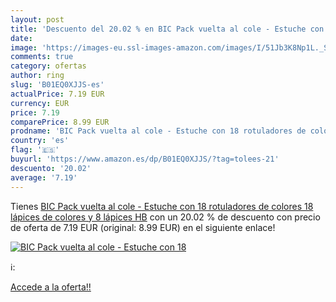 ```yaml
---
layout: post
title: 'Descuento del 20.02 % en BIC Pack vuelta al cole - Estuche con 18'
date: 
image: 'https://images-eu.ssl-images-amazon.com/images/I/51Jb3K8Np1L._SL200_.jpg'
comments: true
category: ofertas
author: ring
slug: 'B01EQ0XJJS-es'
actualPrice: 7.19 EUR
currency: EUR
price: 7.19
comparePrice: 8.99 EUR
prodname: 'BIC Pack vuelta al cole - Estuche con 18 rotuladores de colores  18 lápices de colores y 8 lápices HB'
country: 'es'
flag: '🇪🇸'
buyurl: 'https://www.amazon.es/dp/B01EQ0XJJS/?tag=tolees-21'
descuento: '20.02'
average: '7.19'
---
```


Tienes [BIC Pack vuelta al cole - Estuche con 18 rotuladores de colores  18 lápices de colores y 8 lápices HB](https://www.amazon.es/dp/B01EQ0XJJS/?tag=tolees-21) con un 20.02 % de descuento con precio de oferta de 7.19 EUR (original: 8.99 EUR) en el siguiente enlace!

[![BIC Pack vuelta al cole - Estuche con 18](https://images-eu.ssl-images-amazon.com/images/I/51Jb3K8Np1L._SL200_.jpg)](https://www.amazon.es/dp/B01EQ0XJJS/?tag=tolees-21)

ℹ️:


[Accede a la oferta!!](https://www.amazon.es/dp/B01EQ0XJJS/?tag=tolees-21)

